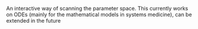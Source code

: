 An interactive way of scanning the parameter space. This currently works on ODEs (mainly for the mathematical models in systems medicine), can be extended in the future
